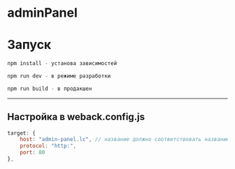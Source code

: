 # adminPanel
Запуск
=====================
```js
npm install - установа зависимостей

npm run dev - в режиме разработки

npm run build - в продакшен
```
***
Настройка в weback.config.js
-----------------------------------
```js
target: {
    host: "admin-panel.lc", // название должно соответствовать названию домена в OpenServer
    protocol: "http:",
    port: 80
},
```